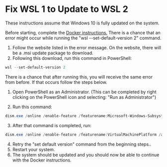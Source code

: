 # Fix WSL 1 to Update to WSL 2

These instructions assume that Windows 10 is fully updated on the system.

Before starting, complete the [Docker instructions.](DockerWindows.md)
There is a chance that an error might occur while running the "wsl --set-default-version 2" command.


1. Follow the website listed in the error message. On the website, there will be a .msi update package to download.
1. Following this download, run this command in PowerShell:

```powershell
wsl --set-default-version 2
```

There is a chance that after running this, you will receive the same error from before. If that occurs follow the steps below.

1. Open PowerShell as an Administrator. (This can be completed by right clicking on the PowerShell icon and selecting: "Run as Administrator")

2. Run this command:

```powershell
dism.exe /online /enable-feature /featurename:Microsoft-Windows-Subsystem-Linux /all /norestart
```

3. After that command is completed, run:

```powershell
dism.exe /online /enable-feature /featurename:VirtualMachinePlatform /all /norestart
```

4. Retry the "set default version" command from the beginning steps..
5. Restart your system.
6. The system should be updated and you should now be able to continue with the Docker instructions.
